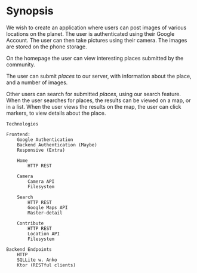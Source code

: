 # Synopsis

We wish to create an application where users can post images of various locations on the planet. The user is authenticated using their Google Account. The user can then take pictures using their camera. The images are stored on the phone storage.

On the homepage the user can view interesting places submitted by the community.

The user can submit _places_ to our server, with information about the place, and a number of images.

Other users can search for submitted _places_, using our search feature. When the user searches for places, the results can be viewed on a map, or in a list. When the user views the results on the map, the user can click markers, to view details about the place.


```
Technologies

Frontend:
    Google Authentication
    Backend Authentication (Maybe)
    Responsive (Extra)

    Home
        HTTP REST

    Camera
        Camera API
        Filesystem

    Search
        HTTP REST
        Google Maps API
        Master-detail

    Contribute
        HTTP REST
        Location API
        Filesystem

Backend Endpoints
    HTTP
    SQLLite w. Anko
    Ktor (RESTful clients)


```